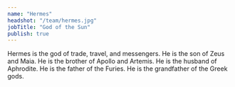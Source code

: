 ```yaml
---
name: "Hermes"
headshot: "/team/hermes.jpg"
jobTitle: "God of the Sun"
publish: true
---
```


Hermes is the god of trade, travel, and messengers. He is the son of Zeus and Maia. He is the brother of Apollo and Artemis. He is the husband of Aphrodite. He is the father of the Furies. He is the grandfather of the Greek gods.
